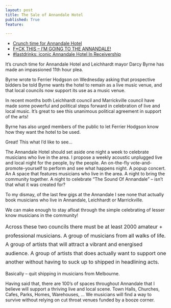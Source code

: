 ```yaml
---
layout: post
title: The Sale of Annandale Hotel
published: True
feature: 

---
```


*   [Crunch time for Annandale Hotel](http://www.smh.com.au/entertainment/music/crunch-time-for-annandale-hotel-20130516-2jolr.html)
*   [F*CK THIS – I’M GOING TO THE ANNANDALE!](http://www.annandalehotel.com/anh/)
*   [#lastdrinks: iconic Annandale Hotel In Receivership](http://www.smh.com.au/entertainment/music/lastdrinks-iconic-annandale-hotel-in-receivership-20130211-2e7uy.html)

It’s crunch time for Annandale Hotel and Leichhardt mayor Darcy Byrne has made an impassioned 11th hour plea.

Byrne wrote to Ferrier Hodgson on Wednesday asking that prospective bidders be told Byrne wants the hotel to remain as a live music venue, and that local councils now support its use as a music venue.

In recent months both Leichhardt council and Marrickville council have made some powerful and political steps forward in celebration of live and local music. It’s great to see this unanimous political agreement in support of the arts!

Byrne has also urged members of the public to let Ferrier Hodgson know how they want the hotel to be used.

Great! This what I’d like to see…

The Annandale Hotel should set aside one night a week to celebrate musicians who live in the area. I propose a weekly acoustic unplugged live and local night for the people, by the people. An on-the-fly vote-and-promote-yourself to perform and see what happens night. A popup concert. An A space that features musicians who live in the area. A night to bring the community together. A night to celebrate “The Sound Of Annandale” – isn’t that what it was created for?

To my dismay, of the last few gigs at the Annandale I see none that actually book musicians who live in Annandale, Leichhardt or Marrickville.

We can make enough to stay afloat through the simple celebrating of lesser know musicians in the community!

<span style="line-height: 1.714285714; font-size: 1rem;">Across these two councils there must be at least 2000 amateur + professional musicians. A group of musicians from all walks of life. A group of artists that will attract a vibrant and energised audience. A group of artists that does actually want to support one another without having to suck up to shipped in headlining acts.</span>

Basically – quit shipping in musicians from Melbourne.

Having said that, there are 100’s of spaces throughout Annandale that I believe will support a thriving live and local scene. Town Halls, Churches, Cafes, Parks, Homes, Warehouses, … We musicians will find a way to survive without relying on cut throat venues funded by a booze corner.